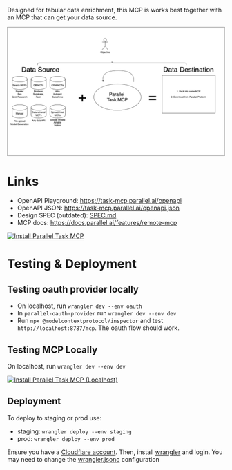 Designed for tabular data enrichment, this MCP is works best together with an MCP that can get your data source.

![](mcp-apps.drawio.png)

# Links

- OpenAPI Playground: https://task-mcp.parallel.ai/openapi
- OpenAPI JSON: https://task-mcp.parallel.ai/openapi.json
- Design SPEC (outdated): [SPEC.md](SPEC.md)
- MCP docs: https://docs.parallel.ai/features/remote-mcp

[![Install Parallel Task MCP](https://img.shields.io/badge/Install_MCP-Parallel%20Task%20MCP-black?style=for-the-badge)](https://installthismcp.com/Parallel%20Task%20MCP?url=https%3A%2F%2Ftask-mcp.parallel.ai%2Fmcp)

# Testing & Deployment

## Testing oauth provider locally

- On localhost, run `wrangler dev --env oauth`
- In `parallel-oauth-provider` run `wrangler dev --env dev`
- Run `npx @modelcontextprotocol/inspector` and test `http://localhost:8787/mcp`. The oauth flow should work.

## Testing MCP Locally

On localhost, run `wrangler dev --env dev`

[![Install Parallel Task MCP (Localhost)](<https://img.shields.io/badge/Install_MCP-Parallel%20Task%20MCP%20(Localhost)-black?style=for-the-badge>)](<https://installthismcp.com/Parallel%20Task%20MCP%20(Localhost)?url=http%3A%2F%2Flocalhost%3A8787%2Fmcp>)

## Deployment

To deploy to staging or prod use:

- staging: `wrangler deploy --env staging`
- prod: `wrangler deploy --env prod`

Ensure you have a [Cloudflare account](https://dash.cloudflare.com/sign-up/workers). Then, install [wrangler](https://developers.cloudflare.com/workers/wrangler/) and login. You may need to change the [wrangler.jsonc](wrangler.jsonc) configuration
